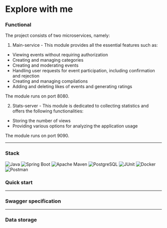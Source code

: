 # Explore with me

### Functional
The project consists of two microservices, namely:

1. Main-service - This module provides all the essential features such as:

- Viewing events without requiring authorization
- Creating and managing categories
- Creating and moderating events
- Handling user requests for event participation, including confirmation and rejection
- Creating and managing compilations
- Adding and deleting likes of events and generating ratings

The module runs on port 8080.

2. Stats-server - This module is dedicated to collecting statistics and offers the following functionalities:

- Storing the number of views
- Providing various options for analyzing the application usage

The module runs on port 9090.

---
### Stack
![Java](https://img.shields.io/badge/java-%23ED8B00.svg?style=for-the-badge&logo=java&logoColor=white)
![Spring Boot](https://img.shields.io/badge/spring%20Boot-%236DB33F.svg?style=for-the-badge&logo=spring&logoColor=white)
![Apache Maven](https://img.shields.io/badge/Apache%20Maven-C71A36?style=for-the-badge&logo=Apache%20Maven&logoColor=white)
![PostgreSQL](https://img.shields.io/badge/postgresql-%23316192.svg?style=for-the-badge&logo=postgresql&logoColor=white)
![JUnit](https://img.shields.io/badge/junit-%25E67127.svg?style=for-the-badge&logo=junit5&logoColor=white)
![Docker](https://img.shields.io/badge/docker-%230db7ed.svg?style=for-the-badge&logo=docker&logoColor=white)
![Postman](https://img.shields.io/badge/postman-%23FF6C37.svg?style=for-the-badge&logo=postman&logoColor=white)

### Quick start

---
### Swagger specification

---
### Data storage
